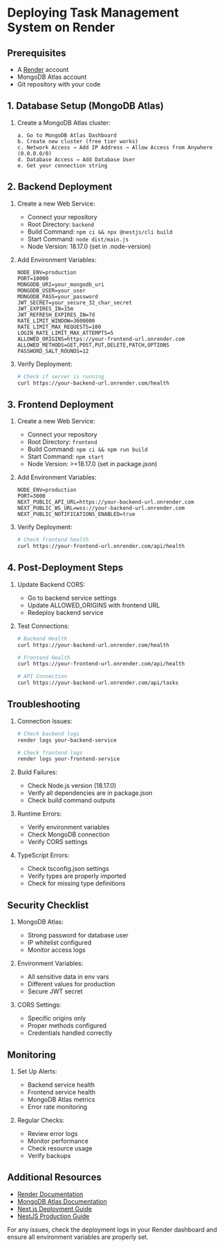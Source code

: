 # Deploying Task Management System on Render

## Prerequisites
- A [Render](https://render.com) account
- MongoDB Atlas account
- Git repository with your code

## 1. Database Setup (MongoDB Atlas)

1. Create a MongoDB Atlas cluster:
   ```
   a. Go to MongoDB Atlas Dashboard
   b. Create new cluster (free tier works)
   c. Network Access → Add IP Address → Allow Access from Anywhere (0.0.0.0/0)
   d. Database Access → Add Database User
   e. Get your connection string
   ```

## 2. Backend Deployment

1. Create a new Web Service:
   - Connect your repository
   - Root Directory: `backend`
   - Build Command: `npm ci && npx @nestjs/cli build`
   - Start Command: `node dist/main.js`
   - Node Version: 18.17.0 (set in .node-version)

2. Add Environment Variables:
   ```
   NODE_ENV=production
   PORT=10000
   MONGODB_URI=your_mongodb_uri
   MONGODB_USER=your_user
   MONGODB_PASS=your_password
   JWT_SECRET=your_secure_32_char_secret
   JWT_EXPIRES_IN=15m
   JWT_REFRESH_EXPIRES_IN=7d
   RATE_LIMIT_WINDOW=3600000
   RATE_LIMIT_MAX_REQUESTS=100
   LOGIN_RATE_LIMIT_MAX_ATTEMPTS=5
   ALLOWED_ORIGINS=https://your-frontend-url.onrender.com
   ALLOWED_METHODS=GET,POST,PUT,DELETE,PATCH,OPTIONS
   PASSWORD_SALT_ROUNDS=12
   ```

3. Verify Deployment:
   ```bash
   # Check if server is running
   curl https://your-backend-url.onrender.com/health
   ```

## 3. Frontend Deployment

1. Create a new Web Service:
   - Connect your repository
   - Root Directory: `frontend`
   - Build Command: `npm ci && npm run build`
   - Start Command: `npm start`
   - Node Version: >=18.17.0 (set in package.json)

2. Add Environment Variables:
   ```
   NODE_ENV=production
   PORT=3000
   NEXT_PUBLIC_API_URL=https://your-backend-url.onrender.com
   NEXT_PUBLIC_WS_URL=wss://your-backend-url.onrender.com
   NEXT_PUBLIC_NOTIFICATIONS_ENABLED=true
   ```

3. Verify Deployment:
   ```bash
   # Check frontend health
   curl https://your-frontend-url.onrender.com/api/health
   ```

## 4. Post-Deployment Steps

1. Update Backend CORS:
   - Go to backend service settings
   - Update ALLOWED_ORIGINS with frontend URL
   - Redeploy backend service

2. Test Connections:
   ```bash
   # Backend Health
   curl https://your-backend-url.onrender.com/health

   # Frontend Health
   curl https://your-frontend-url.onrender.com/api/health

   # API Connection
   curl https://your-backend-url.onrender.com/api/tasks
   ```

## Troubleshooting

1. Connection Issues:
   ```bash
   # Check backend logs
   render logs your-backend-service

   # Check frontend logs
   render logs your-frontend-service
   ```

2. Build Failures:
   - Check Node.js version (18.17.0)
   - Verify all dependencies are in package.json
   - Check build command outputs

3. Runtime Errors:
   - Verify environment variables
   - Check MongoDB connection
   - Verify CORS settings

4. TypeScript Errors:
   - Check tsconfig.json settings
   - Verify types are properly imported
   - Check for missing type definitions

## Security Checklist

1. MongoDB Atlas:
   - Strong password for database user
   - IP whitelist configured
   - Monitor access logs

2. Environment Variables:
   - All sensitive data in env vars
   - Different values for production
   - Secure JWT secret

3. CORS Settings:
   - Specific origins only
   - Proper methods configured
   - Credentials handled correctly

## Monitoring

1. Set Up Alerts:
   - Backend service health
   - Frontend service health
   - MongoDB Atlas metrics
   - Error rate monitoring

2. Regular Checks:
   - Review error logs
   - Monitor performance
   - Check resource usage
   - Verify backups

## Additional Resources

- [Render Documentation](https://render.com/docs)
- [MongoDB Atlas Documentation](https://docs.atlas.mongodb.com/)
- [Next.js Deployment Guide](https://nextjs.org/docs/deployment)
- [NestJS Production Guide](https://docs.nestjs.com/techniques/performance)

For any issues, check the deployment logs in your Render dashboard and ensure all environment variables are properly set.